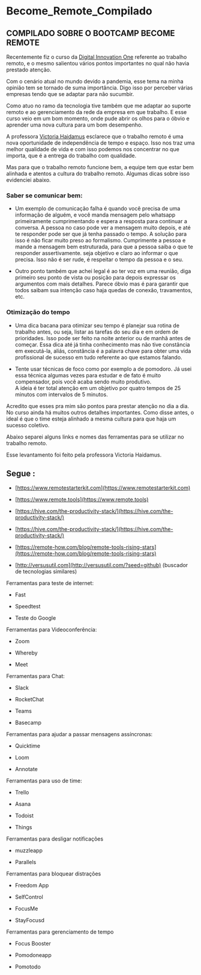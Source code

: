 # Become_Remote_Compilado

## COMPILADO SOBRE O BOOTCAMP BECOME REMOTE

  

Recentemente fiz o curso da [Digital Innovation One](https://web.digitalinnovation.one/home) referente ao trabalho remoto, e o mesmo salientou vários pontos importantes no qual não havia prestado atenção.

  

Com o cenário atual no mundo devido a pandemia, esse tema na minha opinião tem se tornado de suma importância. Digo isso por perceber várias empresas tendo que se adaptar para não sucumbir.

  

Como atuo no ramo da tecnologia tive também que me adaptar ao suporte remoto e ao gerenciamento da rede da empresa em que trabalho. E esse curso veio em um bom momento, onde pude abrir os olhos para o óbvio e aprender uma nova cultura para um bom desempenho.

  

A professora [Victoria Haidamus](https://www.linkedin.com/in/ACoAAAaoNxEBATJMLh3gikqrmD5-zwNKzvByJwM) esclarece que o trabalho remoto é uma nova oportunidade de independência de tempo e espaço. Isso nos traz uma melhor qualidade de vida e com isso podemos nos concentrar no que importa, que é a entrega do trabalho com qualidade.

  

Mas para que o trabalho remoto funcione bem, a equipe tem que estar bem alinhada e atentos a cultura do trabalho remoto. Algumas dicas sobre isso evidenciei abaixo.

  

### Saber se comunicar bem:

  

-   Um exemplo de comunicação falha é quando você precisa de uma informação de alguém, e você manda mensagem pelo whatsapp primeiramente cumprimentando e espera a resposta para continuar a conversa.
    A pessoa no caso pode ver a mensagem muito depois, e até te responder pode ser que já tenha passado o tempo.
A solução para isso é não ficar muito preso ao formalismo. Cumprimente a pessoa e mande a mensagem bem estruturada, para que a pessoa saiba o que te responder assertivamente. seja objetivo e claro ao informar o que precisa. Isso não é ser rude, é respeitar o tempo da pessoa e o seu.

  

-   Outro ponto também que achei legal é ao ter voz em uma reunião, diga primeiro seu ponto de vista ou posição para depois expressar os argumentos com mais detalhes. Parece óbvio mas é para garantir que todos saibam sua intenção caso haja quedas de conexão, travamentos, etc.
    

  

### Otimização do tempo

  

-   Uma dica bacana para otimizar seu tempo é planejar sua rotina de trabalho antes, ou seja, listar as tarefas do seu dia e em ordem de prioridades. Isso pode ser feito na noite anterior ou de manhã antes de começar.
    Essa dica até já tinha conhecimento mas não tive constância em executá-la, aliás, constância é a palavra chave para obter uma vida profissional de sucesso em tudo referente ao que estamos falando.
  

-   Tente usar técnicas de foco como por exemplo a de pomodoro. Já usei essa técnica algumas vezes para estudar e de fato é muito compensador, pois você acaba sendo muito produtivo.   
A ideia é ter total atenção em um objetivo por quatro tempos de 25 minutos com intervalos de 5 minutos.

  
  

Acredito que esses pra mim são pontos para prestar atenção no dia a dia. No curso ainda há muitos outros detalhes importantes. Como disse antes, o ideal é que o time esteja alinhado a mesma cultura para que haja um sucesso coletivo.

  

Abaixo separei alguns links e nomes das ferramentas para se utilizar no trabalho remoto.

Esse levantamento foi feito pela professora Victoria [](https://www.linkedin.com/in/ACoAAAaoNxEBATJMLh3gikqrmD5-zwNKzvByJwM) Haidamus.

## Segue :

-   [https://www.remotestarterkit.com](https://www.remotestarterkit.com)
    
-   [https://www.remote.tools](https://www.remote.tools)
    
-   [https://hive.com/the-productivity-stack/](https://hive.com/the-productivity-stack/)
    
-   [https://hive.com/the-productivity-stack/](https://hive.com/the-productivity-stack/)
    
-   [https://remote-how.com/blog/remote-tools-rising-stars](https://remote-how.com/blog/remote-tools-rising-stars)
    
-   [http://versusutil.com](http://versusutil.com/?seed=github) (buscador de tecnologias similares)
    

  

Ferramentas para teste de internet:

-   Fast
    
-   Speedtest
    
-   Teste do Google
    

  

Ferramentas para Videoconferência:

-   Zoom
    
-   Whereby
    
-   Meet
    

  

Ferramentas para Chat:

-   Slack
    
-   RocketChat
    
-   Teams
    
-   Basecamp
    

  

Ferramentas para ajudar a passar mensagens assíncronas:

-   Quicktime
    
-   Loom
    
-   Annotate
    

  

Ferramentas para uso de time:

-   Trello
    
-   Asana
    
-   Todoist
    
-   Things
    

  

Ferramentas para desligar notificações

-   muzzleapp
    
-   Parallels
    

  

Ferramentas para bloquear distrações

-   Freedom App
    
-   SelfControl
    
-   FocusMe
    
-   StayFocusd
    

  

Ferramentas para gerenciamento de tempo

-   Focus Booster
    
-   Pomodoneapp
    
-   Pomotodo
